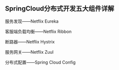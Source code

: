 ## SpringCloud分布式开发五大组件详解

服务发现——Netflix Eureka

客服端负载均衡——Netflix Ribbon

断路器——Netflix Hystrix

服务网关——Netflix Zuul

分布式配置——Spring Cloud Config


